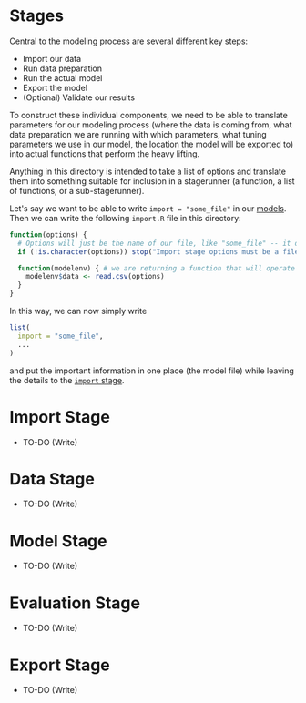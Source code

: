 Stages
===========

Central to the modeling process are several different key steps:

   * Import our data
   * Run data preparation
   * Run the actual model
   * Export the model
   * (Optional) Validate our results

To construct these individual components, we need to be able to translate parameters for our
modeling process (where the data is coming from, what data preparation we are running with
which parameters, what tuning parameters we use in our model, the location the model will be
exported to) into actual functions that perform the heavy lifting.

Anything in this directory is intended to take a list of options and translate them into
something suitable for inclusion in a stagerunner (a function, a list of functions, or a
sub-stagerunner).

Let's say we want to be able to write `import = "some_file"` in our [models](../controllers/models).
Then we can write the following `import.R` file in this directory:

```R
function(options) {
  # Options will just be the name of our file, like "some_file" -- it doesn't have to be a list!
  if (!is.character(options)) stop("Import stage options must be a filename.")

  function(modelenv) { # we are returning a function that will operate on our modeling environment
    modelenv$data <- read.csv(options)
  }
}
```

In this way, we can now simply write

```R
list(
  import = "some_file",
  ...
)
```

and put the important information in one place (the model file) while leaving the details to the
[`import` stage](import.R).

Import Stage
===========
   * TO-DO (Write)  

Data Stage
===========
   * TO-DO (Write)

Model Stage
===========
   * TO-DO (Write)

Evaluation Stage
===========
   * TO-DO (Write)

Export Stage
===========
   * TO-DO (Write)
